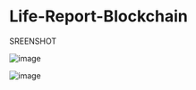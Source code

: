 # Life-Report-Blockchain

SREENSHOT

![image](https://user-images.githubusercontent.com/63442418/80995924-a7b4c980-8e5c-11ea-8e62-48f10cbc1224.png)




![image](https://user-images.githubusercontent.com/63442418/80996084-dcc11c00-8e5c-11ea-9b65-18064ceccfab.png)




